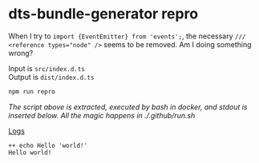 # dts-bundle-generator repro

When I try to `import {EventEmitter} from 'events';`, the necessary `/// <reference types="node" />` seems to be removed.  Am I doing something wrong?

Input is `src/index.d.ts`  
Output is `dist/index.d.ts`

```bash
npm run repro
```

*The script above is extracted, executed by bash in docker, and stdout is inserted below.  All the magic happens in ./.github/run.sh*

[Logs](https://github.com/cspotcode/repros/runs/76710127)

```output
++ echo Hello 'world!'
Hello world!
```
